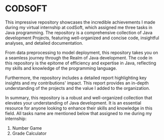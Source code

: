 # CODSOFT
This impressive repository showcases the incredible achievements I made during my virtual internship at codSoft, which assigned me three tasks in Java programming. The repository is a comprehensive collection of Java development Projects, featuring well-organized and concise code, insightful analyses, and detailed documentation. 

From data preprocessing to model deployment, this repository takes you on a seamless journey through the Realm of Java development. The code in this repository is the epitome of efficiency and expertise in Java, reflecting my skills and knowledge of the programming language. 

Furthermore, the repository includes a detailed report highlighting key insights and my contributions' impact. This report provides an in-depth understanding of the projects and the value I added to the organization.

In summary, this repository is a robust and well-organized collection that elevates your understanding of Java development. It is an essential resource for anyone looking to enhance their skills and knowledge in this field.
All tasks name are mentioned below that assigned to me during my internship:
1. Number Game 
2. Grade Calculator
